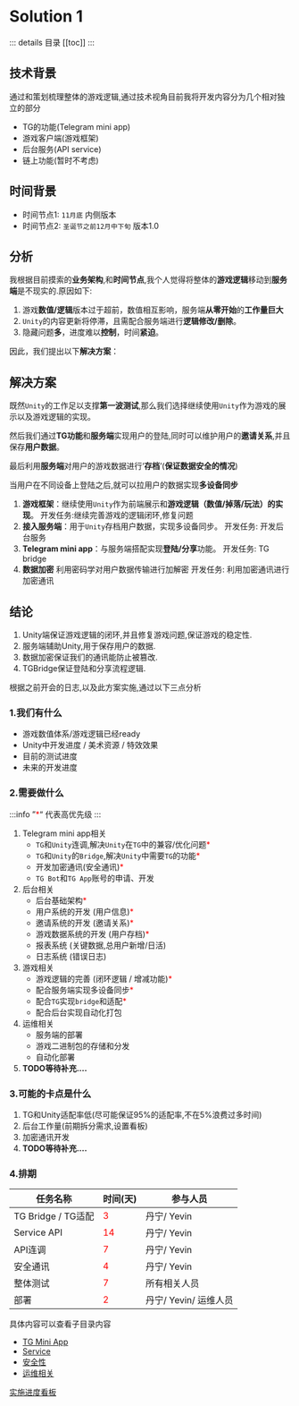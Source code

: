 # Solution 1

::: details 目录
[[toc]]
:::

## 技术背景

通过和策划梳理整体的游戏逻辑,通过技术视角目前我将开发内容分为几个相对独立的部分

* TG的功能(Telegram mini app)
* 游戏客户端(游戏框架)
* 后台服务(API service)
* 链上功能(暂时不考虑)

## 时间背景

* 时间节点1: `11月底` 内侧版本
* 时间节点2: `圣诞节之前12月中下旬`  版本1.0

## 分析

我根据目前摸索的**业务架构**,和**时间节点**,我个人觉得将整体的**游戏逻辑**移动到**服务端**是不现实的.原因如下:

1. 游戏**数值/逻辑**版本过于超前，数值相互影响，服务端**从零开始**的**工作量巨大**
2. `Unity`的内容更新将停滞，且需配合服务端进行**逻辑修改/删除**。
3. 隐藏问题**多**，进度难以**控制**，时间**紧迫**。

因此，我们提出以下**解决方案**：

## 解决方案

既然`Unity`的工作足以支撑**第一波测试**,那么我们选择继续使用`Unity`作为游戏的展示以及游戏逻辑的实现。

然后我们通过**TG功能**和**服务端**实现用户的登陆,同时可以维护用户的**邀请关系**,并且保存**用户数据**。

最后利用**服务端**对用户的游戏数据进行‘**存档**’(**保证数据安全的情况**)

当用户在不同设备上登陆之后,就可以拉用户的数据实现**多设备同步**

1. **游戏框架**：继续使用`Unity`作为前端展示和**游戏逻辑（数值/掉落/玩法）的实现**。  开发任务:继续完善游戏的逻辑闭环,修复问题
2. **接入服务端**：用于`Unity`存档用户数据，实现多设备同步。  开发任务: 开发后台服务
3. **Telegram mini app**：与服务端搭配实现**登陆/分享**功能。 开发任务: TG bridge
4. **数据加密** 利用密码学对用户数据传输进行加解密 开发任务: 利用加密通讯进行加密通讯

## 结论

1. Unity端保证游戏逻辑的闭环,并且修复游戏问题,保证游戏的稳定性.
2. 服务端辅助Unity,用于保存用户的数据.
3. 数据加密保证我们的通讯能防止被篡改.
4. TGBridge保证登陆和分享流程逻辑.

根据之前开会的日志,以及此方案实施,通过以下三点分析

### 1.我们有什么

* 游戏数值体系/游戏逻辑已经ready
* Unity中开发进度 / 美术资源 / 特效效果
* 目前的测试进度
* 未来的开发进度

### 2.需要做什么

:::info
”<span style="color:red">*</span>“ 代表高优先级
:::

1. Telegram mini app相关
   * `TG`和`Unity`连调,解决`Unity`在`TG`中的兼容/优化问题<span style="color:red">*</span>
   * `TG`和`Unity`的`Bridge`,解决`Unity`中需要`TG`的功能<span style="color:red">*</span>
   * 开发加密通讯(安全通讯)<span style="color:red">*</span>
   * `TG Bot`和`TG App`账号的申请、开发
2. 后台相关
    * 后台基础架构<span style="color:red">*</span>
    * 用户系统的开发 (用户信息)<span style="color:red">*</span>
    * 邀请系统的开发 (邀请关系)<span style="color:red">*</span>
    * 游戏数据系统的开发 (用户存档)<span style="color:red">*</span>
    * 报表系统 (关键数据,总用户新增/日活)
    * 日志系统 (错误日志)
3. 游戏相关
   * 游戏逻辑的完善 (闭环逻辑 / 增减功能)<span style="color:red">*</span>
   * 配合服务端实现多设备同步<span style="color:red">*</span>
   * 配合`TG`实现`bridge`和适配<span style="color:red">*</span>
   * 配合后台实现自动化打包
4. 运维相关
   * 服务端的部署
   * 游戏二进制包的存储和分发
   * 自动化部署
5. **TODO等待补充....**

### 3.可能的卡点是什么

1. TG和Unity适配率低(尽可能保证95%的适配率,不在5%浪费过多时间)
2. 后台工作量(前期拆分需求,设置看板)
3. 加密通讯开发
4. **TODO等待补充....**

### 4.排期

| 任务名称           | 时间(天)                    | 参与人员              |
| ------------------ | --------------------------- | --------------------- |
| TG Bridge / TG适配 | <font color="red">3</font>  | 丹宁/ Yevin           |
| Service API        | <font color="red">14</font> | 丹宁/ Yevin           |
| API连调            | <font color="red">7</font>  | 丹宁/ Yevin           |
| 安全通讯           | <font color="red">4</font>  | 丹宁/ Yevin           |
| 整体测试           | <font color="red">7</font>  | 所有相关人员          |
| 部署               | <font color="red">2</font>  | 丹宁/ Yevin/ 运维人员 |

具体内容可以查看子目录内容

* [TG Mini App](./solution1-tg.md)
* [Service](./solution1-service.md)
* [安全性](./solution1-security.md)
* [运维相关](./solution1-server-ops.md)
  
[实施进度看板](https://electric-tangelo-329.notion.site/PanadaMaster-1203c15be51280908f6dd230c97d81e9?pvs=74)